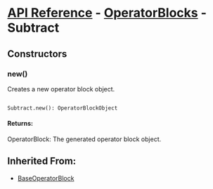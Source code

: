 # [API Reference](../../API.md) - [OperatorBlocks](../OperatorBlocks.md) - Subtract

## Constructors

### new()

Creates a new operator block object.

```

Subtract.new(): OperatorBlockObject

```

#### Returns:

OperatorBlock: The generated operator block object.

## Inherited From:

* [BaseOperatorBlock](BaseOperatorBlock.md)
